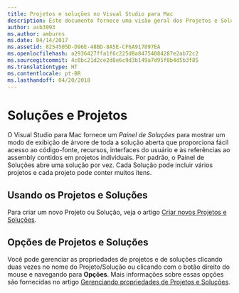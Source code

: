```yaml
---
title: Projetos e soluções no Visual Studio para Mac
description: Este documento fornece uma visão geral dos Projetos e Soluções no Visual Studio para Mac.
author: asb3993
ms.author: amburns
ms.date: 04/14/2017
ms.assetid: 8254505D-D96E-48BD-8A5E-CF6A917897EA
ms.openlocfilehash: a2936427ffa1f6c225d8a84754084287e2ab72c2
ms.sourcegitcommit: 4c0bc21d2ce2d8e6c9d3b149a7d95f0b4d5b3f85
ms.translationtype: HT
ms.contentlocale: pt-BR
ms.lasthandoff: 04/20/2018
---
```

# <a name="projects-and-solutions"></a>Soluções e Projetos

O Visual Studio para Mac fornece um _Painel de Soluções_ para mostrar um modo de exibição de árvore de toda a solução aberta que proporciona fácil acesso ao código-fonte, recursos, interfaces do usuário e às referências ao assembly contidos em projetos individuais. Por padrão, o Painel de Soluções abre uma solução por vez. Cada Solução pode incluir vários projetos e cada projeto pode conter muitos itens.

## <a name="using-projects-and-solutions"></a>Usando os Projetos e Soluções

Para criar um novo Projeto ou Solução, veja o artigo [Criar novos Projetos e Soluções](~/create-new-projects.md).

## <a name="project-and-solution-options"></a>Opções de Projetos e Soluções

Você pode gerenciar as propriedades de projetos e de soluções clicando duas vezes no nome do Projeto/Solução ou clicando com o botão direito do mouse e navegando para **Opções**. Mais informações sobre essas opções são fornecidas no artigo [Gerenciando propriedades de Projetos e Soluções](~/managing-solutions-and-project-properties.md).




